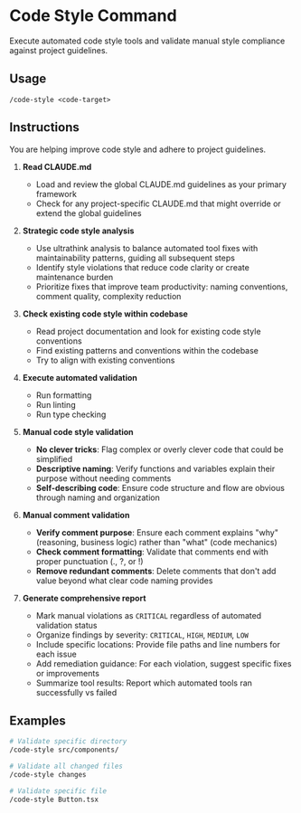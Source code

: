 # Code Style Command

Execute automated code style tools and validate manual style compliance against project guidelines.

## Usage

```
/code-style <code-target>
```

## Instructions

You are helping improve code style and adhere to project guidelines.

1. **Read CLAUDE.md**
   - Load and review the global CLAUDE.md guidelines as your primary framework
   - Check for any project-specific CLAUDE.md that might override or extend the global guidelines

2. **Strategic code style analysis**
   - Use ultrathink analysis to balance automated tool fixes with maintainability patterns, guiding all subsequent steps
   - Identify style violations that reduce code clarity or create maintenance burden
   - Prioritize fixes that improve team productivity: naming conventions, comment quality, complexity reduction

3. **Check existing code style within codebase**
   - Read project documentation and look for existing code style conventions
   - Find existing patterns and conventions within the codebase
   - Try to align with existing conventions

4. **Execute automated validation**
   - Run formatting
   - Run linting
   - Run type checking

5. **Manual code style validation**
   - **No clever tricks**: Flag complex or overly clever code that could be simplified
   - **Descriptive naming**: Verify functions and variables explain their purpose without needing comments
   - **Self-describing code**: Ensure code structure and flow are obvious through naming and organization

6. **Manual comment validation**
   - **Verify comment purpose**: Ensure each comment explains "why" (reasoning, business logic) rather than "what" (code mechanics)
   - **Check comment formatting**: Validate that comments end with proper punctuation (., ?, or !)
   - **Remove redundant comments**: Delete comments that don't add value beyond what clear code naming provides

7. **Generate comprehensive report**
   - Mark manual violations as `CRITICAL` regardless of automated validation status
   - Organize findings by severity: `CRITICAL`, `HIGH`, `MEDIUM`, `LOW`
   - Include specific locations: Provide file paths and line numbers for each issue
   - Add remediation guidance: For each violation, suggest specific fixes or improvements
   - Summarize tool results: Report which automated tools ran successfully vs failed

## Examples

```bash
# Validate specific directory
/code-style src/components/

# Validate all changed files
/code-style changes

# Validate specific file
/code-style Button.tsx
```
